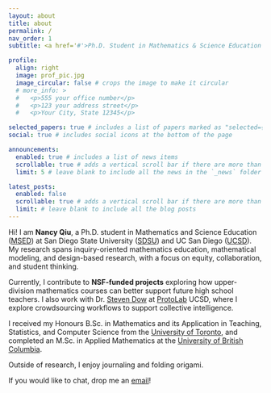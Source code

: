```yaml
---
layout: about
title: about
permalink: /
nav_order: 1
subtitle: <a href='#'>Ph.D. Student in Mathematics & Science Education @SDSU & UCSD</a>.

profile:
  align: right
  image: prof_pic.jpg
  image_circular: false # crops the image to make it circular
  # more_info: >
  #   <p>555 your office number</p>
  #   <p>123 your address street</p>
  #   <p>Your City, State 12345</p>

selected_papers: true # includes a list of papers marked as "selected={true}"
social: true # includes social icons at the bottom of the page

announcements:
  enabled: true # includes a list of news items
  scrollable: true # adds a vertical scroll bar if there are more than 3 news items
  limit: 5 # leave blank to include all the news in the `_news` folder

latest_posts:
  enabled: false
  scrollable: true # adds a vertical scroll bar if there are more than 3 new posts items
  limit: # leave blank to include all the blog posts
---
```


<!-- 
Write your biography here. Tell the world about yourself. Link to your favorite [subreddit](http://reddit.com). You can put a picture in, too. The code is already in, just name your picture `prof_pic.jpg` and put it in the `img/` folder.

Put your address / P.O. box / other info right below your picture. You can also disable any of these elements by editing `profile` property of the YAML header of your `_pages/about.md`. Edit `_bibliography/papers.bib` and Jekyll will render your [publications page](/al-folio/publications/) automatically.

Link to your social media connections, too. This theme is set up to use [Font Awesome icons](https://fontawesome.com/) and [Academicons](https://jpswalsh.github.io/academicons/), like the ones below. Add your Facebook, Twitter, LinkedIn, Google Scholar, or just disable all of them. -->

Hi! I am **Nancy Qiu**, a Ph.D. student in Mathematics and Science Education ([MSED](https://sci.sdsu.edu/crmse/msed/home.html)) at San Diego State University ([SDSU](https://www.sdsu.edu/)) and UC San Diego ([UCSD](https://ucsd.edu/)). My research spans inquiry-oriented mathematics education, mathematical modeling, and design-based research, with a focus on equity, collaboration, and student thinking.

Currently, I contribute to **NSF-funded projects** exploring how upper-division mathematics courses can better support future high school teachers. I also work with Dr. [Steven Dow](https://spdow.ucsd.edu/) at [ProtoLab](https://protolab.ucsd.edu/) UCSD, where I explore crowdsourcing workflows to support collective intelligence. 

I received my Honours B.Sc. in Mathematics and its Application in Teaching, Statistics, and Computer Science from the [University of Toronto](https://www.utoronto.ca/), and completed an M.Sc. in Applied Mathematics at the [University of British Columbia](https://www.ubc.ca/).

Outside of research, I enjoy journaling and folding origami.

If you would like to chat, drop me an [email](mailto:nqiu5796@sdsu.edu)!
